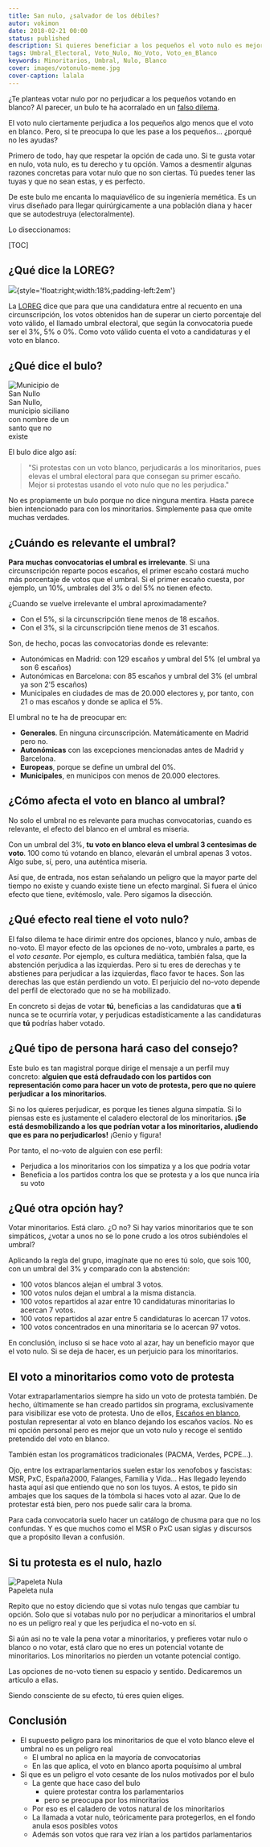 ```yaml
---
title: San nulo, ¿salvador de los débiles?
autor: vokimon
date: 2018-02-21 00:00
status: published
description: Si quieres beneficiar a los pequeños el voto nulo es mejor que el blanco, pero mucho peor que votarles
tags: Umbral_Electoral, Voto_Nulo, No_Voto, Voto_en_Blanco
keywords: Minoritarios, Umbral, Nulo, Blanco
cover: images/votonulo-meme.jpg
cover-caption: lalala
---
```


<!-- PELICAN_BEGIN_SUMMARY -->

¿Te planteas votar nulo
por no perjudicar a los pequeños votando en blanco?
Al parecer, un bulo te ha acorralado en un [falso dilema](https://es.wikipedia.org/wiki/Falso_dilema).

El voto nulo ciertamente perjudica a los pequeños algo menos que el voto en blanco.
Pero, si te preocupa lo que les pase a los pequeños...
¿porqué no les ayudas?

<!-- PELICAN_END_SUMMARY -->

Primero de todo, hay que respetar la opción de cada uno.
Si te gusta votar en nulo, vota nulo, es tu derecho y tu opción.
Vamos a desmentir algunas razones concretas para votar nulo que no son ciertas.
Tú puedes tener las tuyas y que no sean estas, y es perfecto.

De este bulo me encanta lo maquiavélico de su ingeniería memética.
Es un virus diseñado para llegar quirúrgicamente a una población diana
y hacer que se autodestruya (electoralmente).

Lo diseccionamos:

[TOC]

## ¿Qué dice la LOREG?

![](https://openclipart.org/download/62989/scales-of-justice.svg){style='float:right;width:18%;padding-left:2em'}

La [LOREG] dice que
para que una candidatura entre al recuento en una circunscripción,
los votos obtenidos han de superar un cierto porcentaje del voto válido,
el llamado umbral electoral, que según la convocatoria puede ser el 3%, 5% o 0%.
Como voto válido cuenta el voto a candidaturas y el voto en blanco.

[LOREG]: http://www.juntaelectoralcentral.es/cs/jec/loreg

## ¿Qué dice el bulo?

<div class='thumb-right' style=width:25%>
<img alt='Municipio de San Nullo' src="{static}/images/sannullo-catania.jpg" style='max-width:100%'/>
San Nullo, municipio siciliano con nombre de un santo que no existe
</div>

El bulo dice algo así:

> "Si protestas con un voto blanco, perjudicarás a los minoritarios,
> pues elevas el umbral electoral para que consegan su primer escaño.
> Mejor si protestas usando el voto nulo que no les perjudica."

No es propiamente un bulo porque no dice ninguna mentira.
Hasta parece bien intencionado para con los minoritarios.
Simplemente pasa que omite muchas verdades.

## ¿Cuándo es relevante el umbral?

**Para muchas convocatorias el umbral es irrelevante**.
Si una circunscripción reparte pocos escaños,
el primer escaño costará mucho más porcentaje de votos que el umbral.
Si el primer escaño cuesta, por ejemplo, un 10%, umbrales del 3% o del 5% no tienen efecto.

¿Cuando se vuelve irrelevante el umbral aproximadamente?

- Con el 5%, si la circunscripción tiene menos de 18 escaños.
- Con el 3%, si la circunscripción tiene menos de 31 escaños.

Son, de hecho, pocas las convocatorias donde es relevante:

- Autonómicas en Madrid: con 129 escaños y umbral del 5% (el umbral ya son 6 escaños)
- Autonómicas en Barcelona: con 85 escaños y umbral del 3% (el umbral ya son 2'5 escaños)
- Municipales en ciudades de mas de 20.000 electores y, por tanto, con 21 o mas escaños y donde se aplica el 5%.

El umbral no te ha de preocupar en:

- **Generales**. En ninguna circunscripción. Matemáticamente en Madrid pero no.
- **Autonómicas** con las excepciones mencionadas antes de Madrid y Barcelona.
- **Europeas**, porque se define un umbral del 0%.
- **Municipales**, en municipos con menos de 20.000 electores.

## ¿Cómo afecta el voto en blanco al umbral?

No solo el umbral no es relevante para muchas convocatorias,
cuando es relevante, el efecto del blanco en el umbral es miseria.

Con un umbral del 3%,
**tu voto en blanco eleva el umbral 3 centesimas de voto**.
100 como tú votando en blanco, elevarán el umbral apenas 3 votos.
Algo sube, sí, pero, una auténtica miseria.

Así que, de entrada, nos estan señalando un peligro
que la mayor parte del tiempo no existe y cuando existe tiene un efecto marginal.
Si fuera el único efecto que tiene, evitémoslo, vale.
Pero sigamos la disección.

## ¿Qué efecto real tiene el voto nulo?

El falso dilema te hace dirimir entre dos opciones, blanco y nulo, ambas de no-voto.
El mayor efecto de las opciones de no-voto, umbrales a parte,
es el _voto cesante_.
Por ejemplo, es cultura mediática, también falsa,
que la abstención perjudica a las izquierdas.
Pero si tu eres de derechas y te abstienes
para perjudicar a las izquierdas, flaco favor te haces.
Son las derechas las que están perdiendo un voto.
El perjuicio del no-voto depende del perfil de electorado que no se ha mobilizado.

En concreto si dejas de votar **tú**,
beneficias a las candidaturas que **a ti** nunca se te ocurriría votar,
y perjudicas estadísticamente a las candidaturas que **tú** podrías haber votado.

## ¿Qué tipo de persona hará caso del consejo?

Este bulo es tan magistral porque dirige el mensaje a un perfil muy concreto:
**alguien que está defraudado con los partidos con representación
como para hacer un voto de protesta,
pero que no quiere perjudicar a los minoritarios**.

Si no los quieres perjudicar, es porque les tienes alguna simpatía.
Si lo piensas este es justamente el caladero electoral de los minoritarios.
**¡Se está desmobilizando a los que podrían votar a los minoritarios,
aludiendo que es para no perjudicarlos!** ¡Genio y figura!

Por tanto, el no-voto de alguien con ese perfil:

- Perjudica a los minoritarios con los simpatiza y a los que podría votar
- Beneficia a los partidos contra los que se protesta y a los que nunca iría su voto


## ¿Qué otra opción hay?

Votar minoritarios. Está claro. ¿O no?
Si hay varios minoritarios que te son simpáticos,
¿votar a unos no se lo pone crudo a los otros subiéndoles el umbral?

Aplicando la regla del grupo, imagínate que no eres tú solo,
que sois 100, con un umbral del 3% y comparado con la abstención:

- 100 votos blancos alejan el umbral 3 votos.
- 100 votos nulos dejan el umbral a la misma distancia.
- 100 votos repartidos al azar entre 10 candidaturas minoritarias lo acercan 7 votos.
- 100 votos repartidos al azar entre 5 candidaturas lo acercan 17 votos.
- 100 votos concentrados en una minoritaria se lo acercan 97 votos.

En conclusión, incluso si se hace voto al azar, hay un beneficio mayor que el voto nulo.
Si se deja de hacer, es un perjuicio para los minoritarios.

## El voto a minoritarios como voto de protesta

Votar extraparlamentarios siempre ha sido un voto de protesta también.
De hecho, últimamente se han creado partidos sin programa,
exclusivamente para visibilizar ese voto de protesta.
Uno de ellos, [Escaños en blanco], postulan representar al voto en blanco
dejando los escaños vacíos.
No es mi opción personal pero es mejor que un voto nulo
y recoge el sentido pretendido del voto en blanco.

También estan los programáticos tradicionales (PACMA, Verdes, PCPE...).

Ojo, entre los extraparlamentarios suelen estar los xenofobos y fascistas:
MSR, PxC, España2000, Falanges, Familia y Vida...
Has llegado leyendo hasta aquí asi que entiendo que no son los tuyos.
A estos, te pido sin ambajes que los saques de la tómbola si haces voto al azar.
Que lo de protestar está bien, pero nos puede salir cara la broma.

Para cada convocatoria suelo hacer un catálogo de chusma para que no los confundas.
Y es que muchos como el MSR o PxC usan siglas y discursos que a propósito llevan a confusión.


[Escaños en blanco]:https://es.wikipedia.org/wiki/Esca%C3%B1os_en_Blanco

## Si tu protesta es el nulo, hazlo

<div class='thumb-right' style=width:25%>
<img alt='Papeleta Nula' src="{static}/images/votonulo-retrete.png" style='max-width:100%'/>
Papeleta nula
</div>

Repito que no estoy diciendo que si votas nulo tengas que cambiar tu opción.
Solo que si votabas nulo por no perjudicar a minoritarios
el umbral no es un peligro real y que les perjudica el no-voto en sí.

Si aún asi no te vale la pena votar a minoritarios,
y prefieres votar nulo o blanco o no votar,
está claro que no eres un potencial votante de minoritarios.
Los minoritarios no pierden un votante potencial contigo.

Las opciones de no-voto tienen su espacio y sentido.
Dedicaremos un artículo a ellas.

Siendo consciente de su efecto, tú eres quien eliges.

## Conclusión

- El supuesto peligro para los minoritarios de que el voto blanco eleve el umbral no es un peligro real
	- El umbral no aplica en la mayoría de convocatorias
	- En las que aplica, el voto en blanco aporta poquísimo al umbral
- Si que es un peligro el voto cesante de los nulos motivados por el bulo
	- La gente que hace caso del bulo
		- quiere protestar contra los parlamentarios
		- pero se preocupa por los minoritarios
	- Por eso es el caladero de votos natural de los minoritarios
	- La llamada a votar nulo, teóricamente para protegerlos, en el fondo anula esos posibles votos
	- Además son votos que rara vez irían a los partidos parlamentarios




